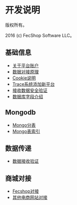 开发说明
===============================

版权所有。

2016 (c) FecShop Software LLC。


基础信息
----------
*  [关于平台账户](platform-account.md)
*  [数据对接原理](site_relate_yuanli.md)
*  [Cookie说明](trace_cookie.md)
*  [Trace系统添加新平台](trace_add_new.md)
*  [接收数据安全验证](trace_data_get_verify.md)
*  [数据库字段介绍](trace_db_data.md)



Mongodb
----------

*  [Mongo分表](trace_db_share_coll.md)
*  [Mongo表索引](trace_db_coll_index.md)

数据传递
------------

*  [数据接收验证](data_get_verify.md)




商城对接
----------

*  [Fecshop对接](fecshop_relate.md)
*  [其他电商网站对接](site_relate.md)




